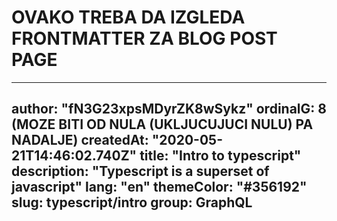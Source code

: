 # OVAKO TREBA DA IZGLEDA FRONTMATTER ZA BLOG POST PAGE 

---
author: "fN3G23xpsMDyrZK8wSykz"
ordinalG: 8 (MOZE BITI OD NULA (UKLJUCUJUCI NULU) PA NADALJE)
createdAt: "2020-05-21T14:46:02.740Z"
title: "Intro to typescript"
description: "Typescript is a superset of javascript"
lang: "en"
themeColor: "#356192"
slug: typescript/intro
group: GraphQL
---
